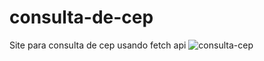 # consulta-de-cep
Site para consulta de cep usando fetch api
![consulta-cep](https://user-images.githubusercontent.com/79205717/217336724-e8476050-cbd3-4139-8f5c-5bc61776d0cf.PNG)
